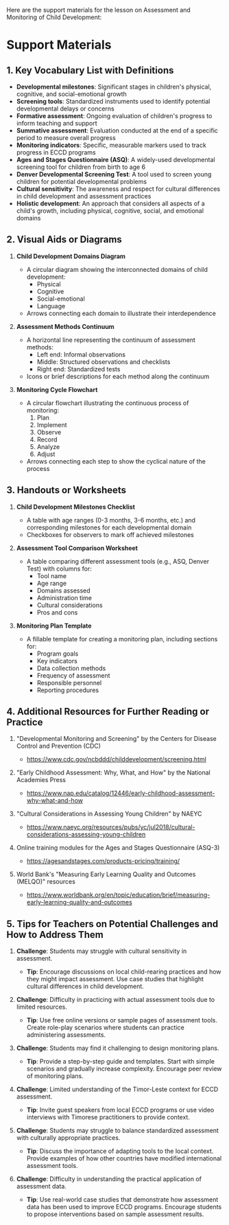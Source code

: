 Here are the support materials for the lesson on Assessment and Monitoring of Child Development:

# Support Materials

## 1. Key Vocabulary List with Definitions

- **Developmental milestones**: Significant stages in children's physical, cognitive, and social-emotional growth
- **Screening tools**: Standardized instruments used to identify potential developmental delays or concerns
- **Formative assessment**: Ongoing evaluation of children's progress to inform teaching and support
- **Summative assessment**: Evaluation conducted at the end of a specific period to measure overall progress
- **Monitoring indicators**: Specific, measurable markers used to track progress in ECCD programs
- **Ages and Stages Questionnaire (ASQ)**: A widely-used developmental screening tool for children from birth to age 6
- **Denver Developmental Screening Test**: A tool used to screen young children for potential developmental problems
- **Cultural sensitivity**: The awareness and respect for cultural differences in child development and assessment practices
- **Holistic development**: An approach that considers all aspects of a child's growth, including physical, cognitive, social, and emotional domains

## 2. Visual Aids or Diagrams

1. **Child Development Domains Diagram**
   - A circular diagram showing the interconnected domains of child development:
     - Physical
     - Cognitive
     - Social-emotional
     - Language
   - Arrows connecting each domain to illustrate their interdependence

2. **Assessment Methods Continuum**
   - A horizontal line representing the continuum of assessment methods:
     - Left end: Informal observations
     - Middle: Structured observations and checklists
     - Right end: Standardized tests
   - Icons or brief descriptions for each method along the continuum

3. **Monitoring Cycle Flowchart**
   - A circular flowchart illustrating the continuous process of monitoring:
     1. Plan
     2. Implement
     3. Observe
     4. Record
     5. Analyze
     6. Adjust
   - Arrows connecting each step to show the cyclical nature of the process

## 3. Handouts or Worksheets

1. **Child Development Milestones Checklist**
   - A table with age ranges (0-3 months, 3-6 months, etc.) and corresponding milestones for each developmental domain
   - Checkboxes for observers to mark off achieved milestones

2. **Assessment Tool Comparison Worksheet**
   - A table comparing different assessment tools (e.g., ASQ, Denver Test) with columns for:
     - Tool name
     - Age range
     - Domains assessed
     - Administration time
     - Cultural considerations
     - Pros and cons

3. **Monitoring Plan Template**
   - A fillable template for creating a monitoring plan, including sections for:
     - Program goals
     - Key indicators
     - Data collection methods
     - Frequency of assessment
     - Responsible personnel
     - Reporting procedures

## 4. Additional Resources for Further Reading or Practice

1. "Developmental Monitoring and Screening" by the Centers for Disease Control and Prevention (CDC)
   - https://www.cdc.gov/ncbddd/childdevelopment/screening.html

2. "Early Childhood Assessment: Why, What, and How" by the National Academies Press
   - https://www.nap.edu/catalog/12446/early-childhood-assessment-why-what-and-how

3. "Cultural Considerations in Assessing Young Children" by NAEYC
   - https://www.naeyc.org/resources/pubs/yc/jul2018/cultural-considerations-assessing-young-children

4. Online training modules for the Ages and Stages Questionnaire (ASQ-3)
   - https://agesandstages.com/products-pricing/training/

5. World Bank's "Measuring Early Learning Quality and Outcomes (MELQO)" resources
   - https://www.worldbank.org/en/topic/education/brief/measuring-early-learning-quality-and-outcomes

## 5. Tips for Teachers on Potential Challenges and How to Address Them

1. **Challenge**: Students may struggle with cultural sensitivity in assessment.
   - **Tip**: Encourage discussions on local child-rearing practices and how they might impact assessment. Use case studies that highlight cultural differences in child development.

2. **Challenge**: Difficulty in practicing with actual assessment tools due to limited resources.
   - **Tip**: Use free online versions or sample pages of assessment tools. Create role-play scenarios where students can practice administering assessments.

3. **Challenge**: Students may find it challenging to design monitoring plans.
   - **Tip**: Provide a step-by-step guide and templates. Start with simple scenarios and gradually increase complexity. Encourage peer review of monitoring plans.

4. **Challenge**: Limited understanding of the Timor-Leste context for ECCD assessment.
   - **Tip**: Invite guest speakers from local ECCD programs or use video interviews with Timorese practitioners to provide context.

5. **Challenge**: Students may struggle to balance standardized assessment with culturally appropriate practices.
   - **Tip**: Discuss the importance of adapting tools to the local context. Provide examples of how other countries have modified international assessment tools.

6. **Challenge**: Difficulty in understanding the practical application of assessment data.
   - **Tip**: Use real-world case studies that demonstrate how assessment data has been used to improve ECCD programs. Encourage students to propose interventions based on sample assessment results.